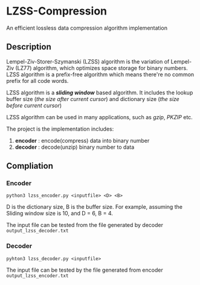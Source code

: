 # LZSS-Compression
An efficient lossless data compression algorithm implementation

## Description
Lempel-Ziv-Storer-Szymanski (LZSS) algorithm is the variation of Lempel-Ziv (LZ77) algorithm, which optimizes space storage for binary numbers. LZSS algorithm is a prefix-free algorithm which means there're no common prefix for all code words.

LZSS algorithm is a ***sliding window*** based algorithm. It includes the lookup buffer size (*the size after current cursor*) and dictionary size (*the size before current cursor*)

LZSS algorithm can be used in many applications, such as *gzip*, *PKZIP* etc.

The project is the implementation includes:
1. **encoder** : encode(compress) data into binary number
2. **decoder** : decode(unzip) binary number to data

## Compliation

### Encoder
```
python3 lzss_encoder.py <inputfile> <D> <B>
```
D is the dictionary size, B is the buffer size.
For example, assuming the Sliding window size is 10, and D = 6, B = 4.

The input file can be tested from the file generated by decoder `output_lzss_decoder.txt`

### Decoder
```
pyhton3 lzss_decoder.py <inputfile>
```
The input file can be tested by the file generated from encoder `output_lzss_encoder.txt`

